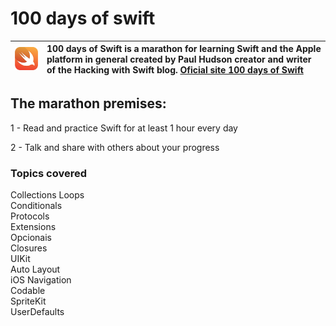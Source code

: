 # 100 days of swift 

![Swift logo](Resources/logo.png) | 100 days of Swift is a marathon for learning Swift and the Apple platform in general created by Paul Hudson creator and writer of the Hacking with Swift blog. [**Oficial site 100 days of Swift**](https://www.hackingwithswift.com/100)
:--------- | :------

 ## **The marathon premises:**

1 - Read and practice Swift for at least 1 hour every day

2 - Talk and share with others about your progress

### **Topics covered**

Collections
Loops <br>
Conditionals <br>
Protocols <br>
Extensions <br>
Opcionais <br>
Closures <br>
UIKit <br>
Auto Layout <br>
iOS Navigation <br>
Codable <br>
SpriteKit <br>
UserDefaults <br>






